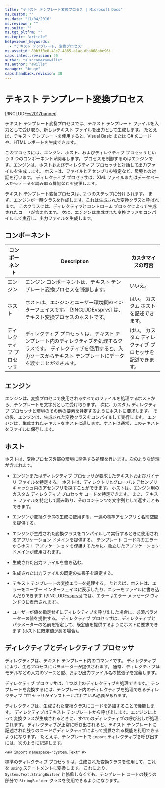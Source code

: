 ```yaml
---
title: "テキスト テンプレート変換プロセス | Microsoft Docs"
ms.custom: ""
ms.date: "11/04/2016"
ms.reviewer: ""
ms.suite: ""
ms.tgt_pltfrm: ""
ms.topic: "article"
helpviewer_keywords: 
  - "テキスト テンプレート, 変換プロセス"
ms.assetid: 80b3f0e0-49e7-4865-a1ac-dba068abe96b
caps.latest.revision: 30
author: "alancameronwills"
ms.author: "awills"
manager: "douge"
caps.handback.revision: 30
---
```

# テキスト テンプレート変換プロセス
[!INCLUDE[vs2017banner](../code-quality/includes/vs2017banner.md)]

テキスト テンプレート変換プロセスでは、テキスト テンプレート ファイルを入力として受け取り、新しいテキスト ファイルを出力として生成します。  たとえば、テキスト テンプレートを使用すると、Visual Basic または C\# のコードや、HTML レポートを生成できます。  
  
 このプロセスには、エンジン、ホスト、およびディレクティブ プロセッサという 3 つのコンポーネントが関与します。  プロセスを制御するのはエンジンです。エンジンは、ホストおよびディレクティブ プロセッサと対話して出力ファイルを生成します。  ホストは、ファイルとアセンブリの特定など、環境との対話を行います。  ディレクティブ プロセッサは、XML ファイルまたはデータベースからデータを読み取る機能などを提供します。  
  
 テキスト テンプレート変換プロセスは、2 つのステップに分けられます。  まず、エンジンが一時クラスを作成します。これは生成された変換クラスと呼ばれます。  このクラスには、ディレクティブとコントロール ブロックによって生成されたコードが含まれます。  次に、エンジンは生成された変換クラスをコンパイルして実行し、出力ファイルを生成します。  
  
## コンポーネント  
  
|コンポーネント|Description|カスタマイズの可否|  
|-------------|-----------------|---------------|  
|エンジン|エンジン コンポーネントは、テキスト テンプレート変換プロセスを制御します。|いいえ。|  
|ホスト|ホストは、エンジンとユーザー環境間のインターフェイスです。  [!INCLUDE[vsprvs](../code-quality/includes/vsprvs_md.md)] は、テキスト変換プロセスのホストです。|はい。  カスタム ホストを記述できます。|  
|ディレクティブ プロセッサ|ディレクティブ プロセッサは、テキスト テンプレート内のディレクティブを処理するクラスです。  ディレクティブを使用すると、入力ソースからテキスト テンプレートにデータを渡すことができます。|はい。  カスタム ディレクティブ プロセッサを記述できます。|  
  
## エンジン  
 エンジンは、変換プロセスで使用されるすべてのファイルを処理するホストから、テンプレートを文字列として受け取ります。  次に、カスタム ディレクティブ プロセッサと環境のその他の要素を特定するようにホストに要求します。  その後、エンジンは、生成された変換クラスをコンパイルして実行します。  エンジンは、生成されたテキストをホストに返します。ホストは通常、このテキストをファイルに保存します。  
  
## ホスト  
 ホストは、変換プロセス外部の環境に関係する処理を行います。次のような処理が含まれます。  
  
-   エンジンまたはディレクティブ プロセッサが要求したテキストおよびバイナリ ファイルを特定する。  ホストは、ディレクトリとグローバル アセンブリ キャッシュ内のアセンブリを探すことができます。  ホストは、エンジン用のカスタム ディレクティブ プロセッサ コードを特定できます。  また、テキスト ファイルを特定して読み取り、そのコンテンツを文字列として返すこともできます。  
  
-   エンジンが変換クラスの生成に使用する、一連の標準アセンブリと名前空間を提供する。  
  
-   エンジンが生成された変換クラスをコンパイルして実行するときに使用されるアプリケーション ドメインを提供する。  テンプレート コード内のエラーからホスト アプリケーションを保護するために、独立したアプリケーション ドメインが使用されます。  
  
-   生成された出力ファイルを書き込む。  
  
-   生成された出力ファイルの既定の拡張子を設定する。  
  
-   テキスト テンプレートの変換エラーを処理する。  たとえば、ホストは、エラーをユーザー インターフェイスに表示したり、エラーをファイルに書き込んだりできます   \([!INCLUDE[vsprvs](../code-quality/includes/vsprvs_md.md)] では、エラーはエラー メッセージ ウィンドウに表示されます\)。  
  
-   ユーザーが値を指定せずにディレクティブを呼び出した場合に、必須パラメーターの値を提供する。  ディレクティブ プロセッサは、ディレクティブとパラメーターの名前を指定して、既定値を提供するようにホストに要求できます \(ホストに既定値がある場合\)。  
  
## ディレクティブとディレクティブ プロセッサ  
 ディレクティブは、テキスト テンプレート内のコマンドです。  ディレクティブにより、生成プロセスにパラメーターが提供されます。  通常、ディレクティブはモデルなどの入力のソースと型、および出力ファイル名の拡張子を定義します。  
  
 ディレクティブ プロセッサは、1 つ以上のディレクティブを処理できます。  テンプレートを変換するには、テンプレート内のディレクティブを処理できるディレクティブ プロセッサがインストールされている必要があります。  
  
 ディレクティブは、生成された変換クラスにコードを追加することで機能します。  ディレクティブはテキスト テンプレートから呼び出します。エンジンによって変換クラスが生成されるときに、すべてのディレクティブの呼び出しが処理されます。  ディレクティブが正常に呼び出されると、テキスト テンプレートに記述された残りのコードがディレクティブによって提供される機能を利用できるようになります。  たとえば、テンプレートで `import` ディレクティブを呼び出すには、次のように記述します。  
  
 `<#@ import namespace="System.Text" #>`  
  
 標準のディレクティブ プロセッサは、生成された変換クラスを使用して、これを `using` ステートメントに変換します。  これにより、`System.Text.StringBuilder` と修飾しなくても、テンプレート コードの残りの部分で `StringBuilder` クラスを使用できるようになります。